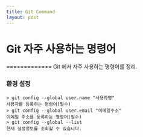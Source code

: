 ```yaml
---
title: Git Command
layout: post
---
```

# Git 자주 사용하는 명령어
=============
Git 에서 자주 사용하는 명령어를 정리.
### 환경 설정
    > git config --global user.name "사용자명" 
    사용자를 등록하는 명령어(필수)
    > git config --global user.email "이메일주소" 
    이메일 주소를 등록하는 명령어(필수)
    > git config --global --list 
    현재 설정정보를 조회할 수 있습니다. 

